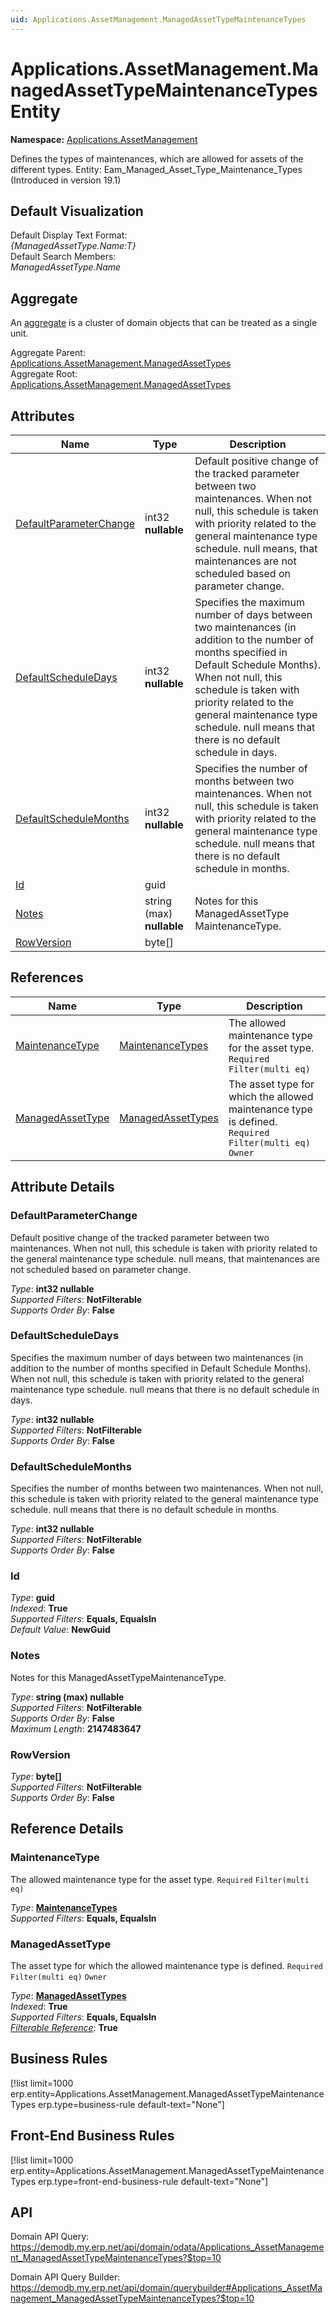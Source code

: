 ```yaml
---
uid: Applications.AssetManagement.ManagedAssetTypeMaintenanceTypes
---
```

# Applications.AssetManagement.ManagedAssetTypeMaintenanceTypes Entity

**Namespace:** [Applications.AssetManagement](Applications.AssetManagement.md)  

Defines the types of maintenances, which are allowed for assets of the different types. Entity: Eam_Managed_Asset_Type_Maintenance_Types (Introduced in version 19.1)

## Default Visualization
Default Display Text Format:  
_{ManagedAssetType.Name:T}_  
Default Search Members:  
_ManagedAssetType.Name_  

## Aggregate
An [aggregate](https://docs.erp.net/tech/advanced/concepts/aggregates.html) is a cluster of domain objects that can be treated as a single unit.  

Aggregate Parent:  
[Applications.AssetManagement.ManagedAssetTypes](Applications.AssetManagement.ManagedAssetTypes.md)  
Aggregate Root:  
[Applications.AssetManagement.ManagedAssetTypes](Applications.AssetManagement.ManagedAssetTypes.md)  

## Attributes

| Name | Type | Description |
| ---- | ---- | --- |
| [DefaultParameterChange](Applications.AssetManagement.ManagedAssetTypeMaintenanceTypes.md#defaultparameterchange) | int32 __nullable__ | Default positive change of the tracked parameter between two maintenances. When not null, this schedule is taken with priority related to the general maintenance type schedule. null means, that maintenances are not scheduled based on parameter change. 
| [DefaultScheduleDays](Applications.AssetManagement.ManagedAssetTypeMaintenanceTypes.md#defaultscheduledays) | int32 __nullable__ | Specifies the maximum number of days between two maintenances (in addition to the number of months specified in Default Schedule Months). When not null, this schedule is taken with priority related to the general maintenance type schedule. null means that there is no default schedule in days. 
| [DefaultScheduleMonths](Applications.AssetManagement.ManagedAssetTypeMaintenanceTypes.md#defaultschedulemonths) | int32 __nullable__ | Specifies the number of months between two maintenances. When not null, this schedule is taken with priority related to the general maintenance type schedule. null means that there is no default schedule in months. 
| [Id](Applications.AssetManagement.ManagedAssetTypeMaintenanceTypes.md#id) | guid |  
| [Notes](Applications.AssetManagement.ManagedAssetTypeMaintenanceTypes.md#notes) | string (max) __nullable__ | Notes for this ManagedAssetType<br />MaintenanceType. 
| [RowVersion](Applications.AssetManagement.ManagedAssetTypeMaintenanceTypes.md#rowversion) | byte[] |  

## References

| Name | Type | Description |
| ---- | ---- | --- |
| [MaintenanceType](Applications.AssetManagement.ManagedAssetTypeMaintenanceTypes.md#maintenancetype) | [MaintenanceTypes](Applications.AssetManagement.MaintenanceTypes.md) | The allowed maintenance type for the asset type. `Required` `Filter(multi eq)` |
| [ManagedAssetType](Applications.AssetManagement.ManagedAssetTypeMaintenanceTypes.md#managedassettype) | [ManagedAssetTypes](Applications.AssetManagement.ManagedAssetTypes.md) | The asset type for which the allowed maintenance type is defined. `Required` `Filter(multi eq)` `Owner` |


## Attribute Details

### DefaultParameterChange

Default positive change of the tracked parameter between two maintenances. When not null, this schedule is taken with priority related to the general maintenance type schedule. null means, that maintenances are not scheduled based on parameter change.

_Type_: **int32 __nullable__**  
_Supported Filters_: **NotFilterable**  
_Supports Order By_: **False**  

### DefaultScheduleDays

Specifies the maximum number of days between two maintenances (in addition to the number of months specified in Default Schedule Months). When not null, this schedule is taken with priority related to the general maintenance type schedule. null means that there is no default schedule in days.

_Type_: **int32 __nullable__**  
_Supported Filters_: **NotFilterable**  
_Supports Order By_: **False**  

### DefaultScheduleMonths

Specifies the number of months between two maintenances. When not null, this schedule is taken with priority related to the general maintenance type schedule. null means that there is no default schedule in months.

_Type_: **int32 __nullable__**  
_Supported Filters_: **NotFilterable**  
_Supports Order By_: **False**  

### Id

_Type_: **guid**  
_Indexed_: **True**  
_Supported Filters_: **Equals, EqualsIn**  
_Default Value_: **NewGuid**  

### Notes

Notes for this ManagedAssetTypeMaintenanceType.

_Type_: **string (max) __nullable__**  
_Supported Filters_: **NotFilterable**  
_Supports Order By_: **False**  
_Maximum Length_: **2147483647**  

### RowVersion

_Type_: **byte[]**  
_Supported Filters_: **NotFilterable**  
_Supports Order By_: **False**  


## Reference Details

### MaintenanceType

The allowed maintenance type for the asset type. `Required` `Filter(multi eq)`

_Type_: **[MaintenanceTypes](Applications.AssetManagement.MaintenanceTypes.md)**  
_Supported Filters_: **Equals, EqualsIn**  

### ManagedAssetType

The asset type for which the allowed maintenance type is defined. `Required` `Filter(multi eq)` `Owner`

_Type_: **[ManagedAssetTypes](Applications.AssetManagement.ManagedAssetTypes.md)**  
_Indexed_: **True**  
_Supported Filters_: **Equals, EqualsIn**  
_[Filterable Reference](https://docs.erp.net/dev/domain-api/filterable-references.html)_: **True**  



## Business Rules

[!list limit=1000 erp.entity=Applications.AssetManagement.ManagedAssetTypeMaintenanceTypes erp.type=business-rule default-text="None"]

## Front-End Business Rules

[!list limit=1000 erp.entity=Applications.AssetManagement.ManagedAssetTypeMaintenanceTypes erp.type=front-end-business-rule default-text="None"]

## API

Domain API Query:
<https://demodb.my.erp.net/api/domain/odata/Applications_AssetManagement_ManagedAssetTypeMaintenanceTypes?$top=10>

Domain API Query Builder:
<https://demodb.my.erp.net/api/domain/querybuilder#Applications_AssetManagement_ManagedAssetTypeMaintenanceTypes?$top=10>

